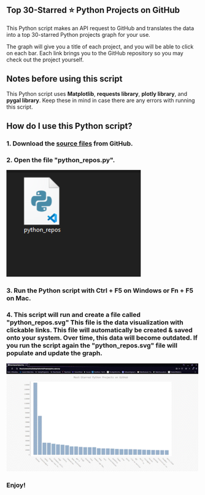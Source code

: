 ## Top 30-Starred ⭐ Python Projects on GitHub

This Python script makes an API request to GitHub and translates the data into a top 30-starred Python projects graph for your use.

The graph will give you a title of each project, and you will be able to click on each bar. Each link brings you to the GitHub repository so you may check out the project yourself. 

## Notes before using this script

This Python script uses **Matplotlib**, **requests library**, **plotly library**, and **pygal library**. Keep these in mind in case there are any errors with running this script.

## How do I use this Python script?

### 1. Download the [source files](https://www.github.com/cpadierna/github_data_vis) from GitHub.
### 2. Open the file "python_repos.py".

<img src="https://github.com/cpadierna/github_data_vis/blob/main/python_repos_file.png" width="350">

### 3. Run the Python script with Ctrl + F5 on Windows or Fn + F5 on Mac.
### 4. This script will run and create a file called "python_repos.svg" This file is the data visualization with clickable links. This file will automatically be created & saved onto your system. Over time, this data will become outdated. If you run the script again the "python_repos.svg" file will populate and update the graph.

<img src="https://github.com/cpadierna/github_data_vis/blob/main/Top30_gif.gif" width="500">

### Enjoy!
